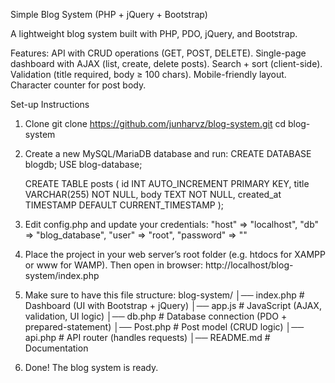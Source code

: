 Simple Blog System (PHP + jQuery + Bootstrap)

A lightweight blog system built with PHP, PDO, jQuery, and Bootstrap.

Features:
API with CRUD operations (GET, POST, DELETE). 
Single-page dashboard with AJAX (list, create, delete posts). 
Search + sort (client-side). 
Validation (title required, body ≥ 100 chars). 
Mobile-friendly layout. 
Character counter for post body. 

Set-up Instructions
1. Clone 
    git clone https://github.com/junharvz/blog-system.git
    cd blog-system
2. Create a new MySQL/MariaDB database and run:
    CREATE DATABASE blogdb;
    USE blog-database;
    
    CREATE TABLE posts (
        id INT AUTO_INCREMENT PRIMARY KEY,
        title VARCHAR(255) NOT NULL,
        body TEXT NOT NULL,
        created_at TIMESTAMP DEFAULT CURRENT_TIMESTAMP
    );
3. Edit config.php and update your credentials:
    "host" => "localhost",
    "db" => "blog_database",
    "user" => "root",
    "password" => ""
4. Place the project in your web server’s root folder (e.g. htdocs for XAMPP or www for WAMP).
   Then open in browser: http://localhost/blog-system/index.php
5. Make sure to have this file structure:
   blog-system/
        │── index.php      # Dashboard (UI with Bootstrap + jQuery)
        │── app.js         # JavaScript (AJAX, validation, UI logic)
        │── db.php         # Database connection (PDO + prepared-statement)
        │── Post.php       # Post model (CRUD logic)
        │── api.php        # API router (handles requests)
        │── README.md      # Documentation
6. Done! The blog system is ready.



   
